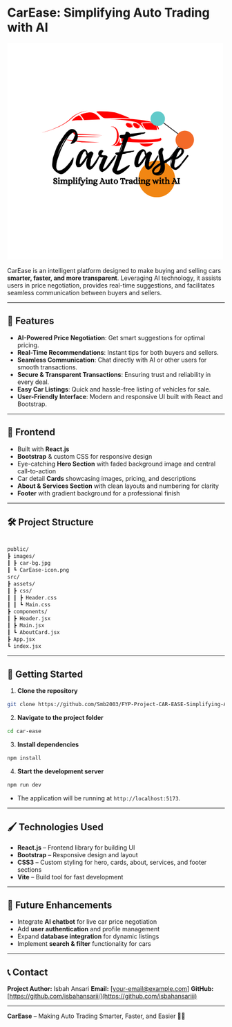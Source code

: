 # CarEase: Simplifying Auto Trading with AI

![CarEase Logo](public/images/logo.png)

CarEase is an intelligent platform designed to make buying and selling cars **smarter, faster, and more transparent**. Leveraging AI technology, it assists users in price negotiation, provides real-time suggestions, and facilitates seamless communication between buyers and sellers.

---

## 🌟 Features

- **AI-Powered Price Negotiation**: Get smart suggestions for optimal pricing.
- **Real-Time Recommendations**: Instant tips for both buyers and sellers.
- **Seamless Communication**: Chat directly with AI or other users for smooth transactions.
- **Secure & Transparent Transactions**: Ensuring trust and reliability in every deal.
- **Easy Car Listings**: Quick and hassle-free listing of vehicles for sale.
- **User-Friendly Interface**: Modern and responsive UI built with React and Bootstrap.

---

## 🎨 Frontend

- Built with **React.js**
- **Bootstrap** & custom CSS for responsive design
- Eye-catching **Hero Section** with faded background image and central call-to-action
- Car detail **Cards** showcasing images, pricing, and descriptions
- **About & Services Section** with clean layouts and numbering for clarity
- **Footer** with gradient background for a professional finish

---

## 🛠️ Project Structure

```

public/
┣ images/
┃ ┣ car-bg.jpg
┃ ┗ CarEase-icon.png
src/
┣ assets/
┃ ┣ css/
┃ ┃ ┣ Header.css
┃ ┃ ┗ Main.css
┣ components/
┃ ┣ Header.jsx
┃ ┣ Main.jsx
┃ ┗ AboutCard.jsx
┣ App.jsx
┗ index.jsx

````

---

## 🚀 Getting Started

1. **Clone the repository**  
```bash
git clone https://github.com/Smb2003/FYP-Project-CAR-EASE-Simplifying-Auto-Trading-with-AI.git
````

2. **Navigate to the project folder**

```bash
cd car-ease
```

3. **Install dependencies**

```bash
npm install
```

4. **Start the development server**

```bash
npm run dev
```

* The application will be running at `http://localhost:5173`.

---

## 🖌️ Technologies Used

* **React.js** – Frontend library for building UI
* **Bootstrap** – Responsive design and layout
* **CSS3** – Custom styling for hero, cards, about, services, and footer sections
* **Vite** – Build tool for fast development

---

## 📢 Future Enhancements

* Integrate **AI chatbot** for live car price negotiation
* Add **user authentication** and profile management
* Expand **database integration** for dynamic listings
* Implement **search & filter** functionality for cars

---

## 📞 Contact

**Project Author:** Isbah Ansari
**Email:** \[[your-email@example.com](mailto:your-email@example.com)]
**GitHub:** [https://github.com/isbahansariii](https://github.com/isbahansariii)

---

**CarEase** – Making Auto Trading Smarter, Faster, and Easier 🚗💨

```
